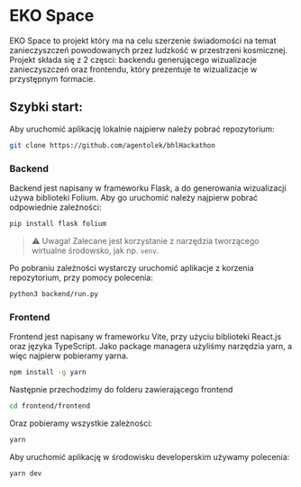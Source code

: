# EKO Space
EKO Space to projekt który ma na celu szerzenie świadomości na temat zanieczyszczeń powodowanych przez ludzkość w przestrzeni kosmicznej. Projekt składa się z 2 częsci: backendu generującego wizualizacje zanieczyszczeń oraz frontendu, który prezentuje te wizualizacje w przystępnym formacie.
## Szybki start:
Aby uruchomić aplikację lokalnie najpierw należy pobrać repozytorium:
```bash
git clone https://github.com/agentolek/bhlHackathon
```
### Backend
Backend jest napisany w frameworku Flask, a do generowania wizualizacji używa biblioteki Folium. Aby go uruchomić należy najpierw pobrać odpowiednie zależności:
```bash
pip install flask folium
```
> :warning: Uwaga! Zalecane jest korzystanie z narzędzia tworzącego wirtualne środowsko, jak np. `venv`.

Po pobraniu zależności wystarczy uruchomić aplikacje z korzenia repozytorium, przy pomocy polecenia:
```bash
python3 backend/run.py
```
### Frontend
Frontend jest napisany w frameworku Vite, przy użyciu biblioteki React.js oraz języka TypeScript. Jako package managera użyliśmy narzędzia yarn, a więc najpierw pobieramy yarna.
```bash
npm install -g yarn
```
Następnie przechodzimy do folderu zawierającego frontend
```bash
cd frontend/frontend
```
Oraz pobieramy wszystkie zależności:
```bash
yarn
```
Aby uruchomić aplikację w środowisku developerskim używamy polecenia:
```bash
yarn dev
```
